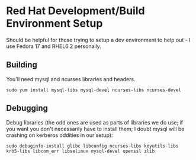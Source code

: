 # Red Hat Development/Build Environment Setup #

Should be helpful for those trying to setup a dev environment to help out - 
I use Fedora 17 and RHEL6.2 personally.

## Building ##

You'll need mysql and ncurses libraries and headers.

    sudo yum install mysql-libs mysql-devel ncurses-libs ncurses-devel

## Debugging ##

Debug libraries (the odd ones are used as parts of libraries we do use; if you want you don't necessarily have to install them; I doubt mysql will be crashing on kerberos oddities in our setup):

    sudo debuginfo-install glibc libconfig ncurses-libs keyutils-libs krb5-libs libcom_err libselinux mysql-devel openssl zlib


